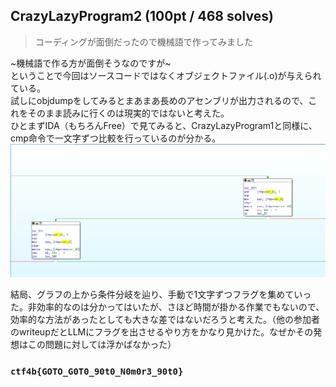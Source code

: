 ## CrazyLazyProgram2 (100pt / 468 solves)
> コーディングが面倒だったので機械語で作ってみました

~機械語で作る方が面倒そうなのですが~  
ということで今回はソースコードではなくオブジェクトファイル(.o)が与えられている。  
試しにobjdumpをしてみるとまあまあ長めのアセンブリが出力されるので、これをそのまま読みに行くのは現実的ではないと考えた。  
ひとまずIDA（もちろんFree）で見てみると、CrazyLazyProgram1と同様に、cmp命令で一文字ずつ比較を行っているのが分かる。
![文字列比較の一例](images/img1.PNG)

結局、グラフの上から条件分岐を辿り、手動で1文字ずつフラグを集めていった。非効率的なのは分かってはいたが、さほど時間が掛かる作業でもないので、効率的な方法があったとしても大きな差ではないだろうと考えた。（他の参加者のwriteupだとLLMにフラグを出させるやり方をかなり見かけた。なぜかその発想はこの問題に対しては浮かばなかった）

### `ctf4b{GOTO_G0T0_90t0_N0m0r3_90t0}`
